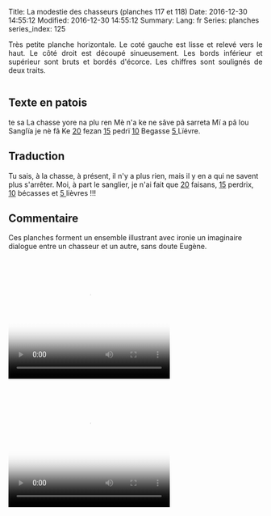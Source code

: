 Title: La modestie des chasseurs (planches 117 et 118)
Date: 2016-12-30 14:55:12
Modified: 2016-12-30 14:55:12
Summary: 
Lang: fr
Series: planches
series_index: 125

<p style="text-align:justify;">Très petite planche horizontale. Le
coté gauche est lisse et relevé vers le haut. Le côté droit est
découpé sinueusement. Les bords inférieur et supérieur sont bruts et
bordés d'écorce. Les chiffres sont soulignés de deux traits.</p>

<figure class="image-block" style="float: left;">
  <img alt="" src="{static}/images/planche_117.png">
  <figcaption style="max-width: 550px"></figcaption>
</figure>

<figure class="image-block" style="float: center;">
  <img alt="" src="{static}/images/planche_118.png">
  <figcaption style="max-width: 550px"></figcaption>
</figure>

## Texte en patois

te sa La chasse yore na plu ren Mè n'a ke ne sâve pâ sarreta Mï a pâ
lou Sanglïa je nè fâ Ke <u>20</u> fezan <u>15</u> pedrï <u>10</u>
Begasse <u>5 </u> Lïévre.

## Traduction

Tu sais, à la chasse, à présent, il n'y a plus rien, mais il y en a
qui ne savent plus s'arrêter. Moi, à part le sanglier, je n'ai fait
que <u>20</u> faisans, <u>15</u> perdrix, <u>10</u> bécasses et <u>5
</u> lièvres !!!

## Commentaire

Ces planches forment un ensemble illustrant avec ironie un imaginaire
dialogue entre un chasseur et un autre, sans doute Eugène.

<video width="320" height="240" controls
  poster="{static}/images/thumbnails/video_117.jpg">
  <source src="https://d1njpgd0ygatdn.cloudfront.net/video_117.mp4" type="video/mp4">
</video>

<video width="320" height="240" controls
  poster="{static}/images/thumbnails/video_118_.jpg">
  <source src="https://d1njpgd0ygatdn.cloudfront.net/video_118_.mp4" type="video/mp4">
</video>

